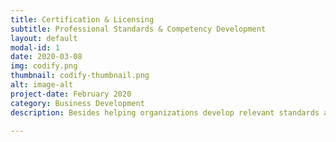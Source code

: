 ```yaml
---
title: Certification & Licensing  
subtitle: Professional Standards & Competency Development
layout: default
modal-id: 1
date: 2020-03-08
img: codify.png
thumbnail: codify-thumbnail.png
alt: image-alt
project-date: February 2020
category: Business Development
description: Besides helping organizations develop relevant standards and learning programs, we also certify and license business processes. We employ data science for machine-learning-enabled analytics and cloud computing tools for knowledge management.   

---
```

